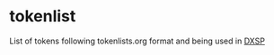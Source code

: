 # tokenlist
List of tokens following tokenlists.org format and being used in [DXSP](https://github.com/mraniki/dxsp)
